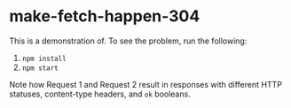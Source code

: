 # make-fetch-happen-304

This is a demonstration of. To see the problem, run the following:

1. `npm install`
2. `npm start`

Note how Request 1 and Request 2 result in responses with different HTTP statuses, content-type headers, and `ok` booleans.